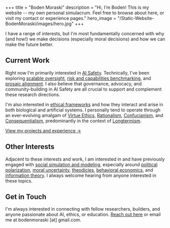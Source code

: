 +++
title = "Boden Moraski"
description = "Hi, I'm Boden! This is my website -- my own personal simulacrum. Feel free to browse about here, or visit my contact or experience pages."
hero_image = "/Static-Website-BodenMoraski/images/hero.jpg"
+++

I have a range of interests, but I'm most fundamentally concerned with why (and how!) we make decisions (especially moral decisions) and how we can make the future better. 

## Current Work

Right now I'm primarily interested in [AI Safety](https://www.anthropic.com/news/core-views-on-ai-safety). Technically, I've been exploring [scalable oversight](https://bluedot.org/blog/scalable-oversight-intro), [risk and capabilities benchmarking](https://ai-safety-atlas.com/chapters/05), and [prosaic alignment](https://aisafety.info/questions/89LM/What-is-prosaic-alignment). I also believe that governance, advocacy, and community-building in AI Safety are all crucial to support and complement these research directions.

I'm also interested in [ethical frameworks](https://aese.psu.edu/teachag/curriculum/modules/bioethics-1/what-are-ethical-frameworks) and how they interact and arise in both biological and artificial systems. I personally tend to operate through an ever-evolving amalgam of [Virtue Ethics](https://plato.stanford.edu/entries/ethics-virtue/), [Rationalism](https://plato.stanford.edu/entries/rationalism-empiricism), [Confucianism](https://plato.stanford.edu/entries/confucius), and [Consequentialism](https://plato.stanford.edu/entries/consequentialism/#ClasUtil), predominantly in the context of [Longtermism](https://www.effectivealtruism.org/articles/longtermism).

[View my projects and experience →](/experience/)

## Other Interests

Adjacent to these interests and work, I am interested in and have previously engaged with [social simulation and modeling](https://en.wikipedia.org/wiki/Social_simulation), especially around [political polarization](https://www.populismstudies.org/Vocabulary/political-polarization), [moral uncertainty](https://plato.stanford.edu/entries/moral-decision-uncertainty/), [theodicies](https://plato.stanford.edu/entries/theodicies), [behavioral economics](https://www.investopedia.com/terms/b/behavioraleconomics.asp#:~:text=Behavioral%20economics%20is%20the%20study%20of%20psychology%20that%20analyzes%20the,%2C%20discrimination%2C%20and%20herd%20mentality.), and [information theory](https://www.britannica.com/science/information-theory). I always welcome hearing from anyone interested in these topics.

## Get in Touch

I'm always interested in connecting with fellow researchers, builders, and anyone passionate about AI, ethics, or education. [Reach out here](/Static-Website-BodenMoraski/contact/) or email me at bodenmoraski [at] gmail.com.
